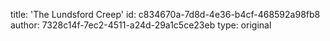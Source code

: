 title: 'The Lundsford Creep'
id: c834670a-7d8d-4e36-b4cf-468592a98fb8
author: 7328c14f-7ec2-4511-a24d-29a1c5ce23eb
type: original
